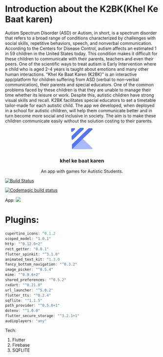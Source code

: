 # Introduction about the K2BK(Khel Ke Baat karen)

Autism Spectrum Disorder (ASD) or Autism, in short, is a spectrum disorder that refers to a broad range of conditions characterized by challenges with social skills, repetitive behaviors, speech, and nonverbal communication. According to the Centers for Disease Control, autism affects an estimated 1 in 59 children in the United States today. This condition makes it difficult for these children to communicate with their parents, teachers and even their peers. One of the scientific ways to treat autism is Early Intervention where a child who is aged 2-4 years is taught about emotions and many other human interactions. “Khel Ke Baat Karen (K2BK)” is an interactive app/platform for children suffering from ASD (verbal to non-verbal communication), their parents and special educators. One of the common problems faced by these children is that they are unable to manage their time whether its leisure or work. Despite this, autistic children have strong visual skills and recall. K2BK facilitates special educators to set a timetable tailor-made for each autistic child. The app we developed, when deployed in a school for autistic children, will help them communicate better and in turn become more social and inclusive in society. The aim is to make these children communicate easily without the solution costing to their parents.


<p align="center">
  <a href="http://piyushmehta.com/">
    <img src="icon.jpg" alt="K2BK Logo" width="72" height="72">
  </a>
</p>
<h3 align="center"> khel ke baat karen </h3>

<p align="center">An app with games for Autistic Students.</p>

[![Build Status](https://travis-ci.com/piyush97/khel-ke-baat-karen.svg?branch=master)](https://travis-ci.com/piyush97/khel-ke-baat-karen)

[![Codemagic build status](https://api.codemagic.io/apps/5cbcc5954bb6740c7a724452/5cbcc5954bb6740c7a724451/status_badge.svg)](https://codemagic.io/apps/5cbcc5954bb6740c7a724452/5cbcc5954bb6740c7a724451/latest_build)

App:
<img src="https://user-images.githubusercontent.com/18229627/56513082-e841ed80-654e-11e9-844e-6f7d15838b52.gif">

# Plugins:

```js
cupertino_icons: ^0.1.2
scoped_model: "1.0.1"
http: "^0.12.0+2"
rect_getter: "0.0.1"
flutter_spinkit: "^3.1.0"
animated_text_kit: ^1.3.0
fancy_bottom_navigation: "^0.3.2"
image_picker: "^0.5.4"
mime: "^0.9.6+2"
shared_preferences: "^0.5.2"
rxdart: "^0.21.0"
url_launcher: "^5.0.2"
flutter_tts: "^0.2.4"
sqflite: "^1.1.5"
path_provider: "^0.5.0+1"
dotenv: "^1.0.0"
flutter_secure_storage: "^3.2.1+1"
audioplayers: "any"
```

Tech: 
1. Flutter
1. Firebase
1. SQFLITE


